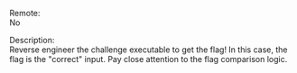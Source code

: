 Remote:<br>
No

Description:<br>
Reverse engineer the challenge executable to get the flag!
In this case, the flag is the "correct" input.
Pay close attention to the flag comparison logic.

